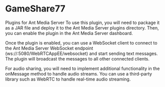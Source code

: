 # GameShare77
Plugins for Ant Media Server 
To use this plugin, you will need to package it as a JAR file and deploy it to the Ant Media Server plugins directory. Then, you can enable the plugin in the Ant Media Server dashboard.

Once the plugin is enabled, you can use a WebSocket client to connect to the Ant Media Server WebSocket endpoint (ws://<server-ip>:5080/WebRTCAppEE/websocket) and start sending text messages. The plugin will broadcast the messages to all other connected clients.

For audio sharing, you will need to implement additional functionality in the onMessage method to handle audio streams. You can use a third-party library such as WebRTC to handle real-time audio streaming.



